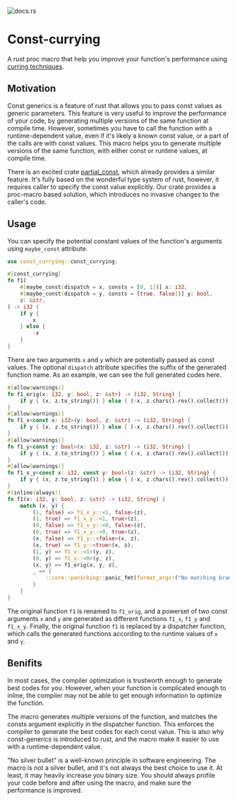 ![docs.rs](https://img.shields.io/docsrs/const-currying)

# Const-currying

A rust proc macro that help you improve your function's performance using [curring techniques](https://en.wikipedia.org/wiki/Currying).

## Motivation

Const generics is a feature of rust that allows you to pass const values as generic parameters. This feature is very useful to improve the performance of your code, by generating multiple versions of the same function at compile time. However, sometimes you have to call the function with a runtime-dependent value, even if it's likely a known const value, or a part of the calls are with const values. This macro helps you to generate multiple versions of the same function, with either const or runtime values, at compile time.

There is an excited crate [partial_const](https://crates.io/crates/partial_const), which already provides a similar feature. It's fully based on the wonderful type system of rust, however, it requires caller to specify the const value explicitly. Our crate provides a proc-macro based solution, which introduces no invasive changes to the caller's code.

## Usage

You can specify the potential constant values of the function's arguments using `maybe_const` attribute.

```rust
use const_currying::const_currying;

#[const_currying]
fn f1(
    #[maybe_const(dispatch = x, consts = [0, 1])] x: i32,
    #[maybe_const(dispatch = y, consts = [true, false])] y: bool,
    z: &str,
) -> i32 {
    if y {
        x
    } else {
        -x
    }
}
```

There are two arguments `x` and `y` which are potentially passed as const values. The optional `dispatch` attribute specifies the suffix of the generated function name. As an example, we can see the full generated codes here.

```rust
#[allow(warnings)]
fn f1_orig(x: i32, y: bool, z: &str) -> (i32, String) {
    if y { (x, z.to_string()) } else { (-x, z.chars().rev().collect()) }
}
#[allow(warnings)]
fn f1_x<const x: i32>(y: bool, z: &str) -> (i32, String) {
    if y { (x, z.to_string()) } else { (-x, z.chars().rev().collect()) }
}
#[allow(warnings)]
fn f1_y<const y: bool>(x: i32, z: &str) -> (i32, String) {
    if y { (x, z.to_string()) } else { (-x, z.chars().rev().collect()) }
}
#[allow(warnings)]
fn f1_x_y<const x: i32, const y: bool>(z: &str) -> (i32, String) {
    if y { (x, z.to_string()) } else { (-x, z.chars().rev().collect()) }
}
#[inline(always)]
fn f1(x: i32, y: bool, z: &str) -> (i32, String) {
    match (x, y) {
        (1, false) => f1_x_y::<1, false>(z),
        (1, true) => f1_x_y::<1, true>(z),
        (0, false) => f1_x_y::<0, false>(z),
        (0, true) => f1_x_y::<0, true>(z),
        (x, false) => f1_y::<false>(x, z),
        (x, true) => f1_y::<true>(x, z),
        (1, y) => f1_x::<1>(y, z),
        (0, y) => f1_x::<0>(y, z),
        (x, y) => f1_orig(x, y, z),
        _ => {
            ::core::panicking::panic_fmt(format_args!("No matching branch"));
        }
    }
}
```

The original function `f1` is renamed to `f1_orig`, and a powerset of two const arguments `x` and `y` are generated as different functions `f1_x`, `f1_y` and `f1_x_y`. Finally, the original function `f1` is replaced by a dispatcher function, which calls the generated functions according to the runtime values of `x` and `y`.

## Benifits

In most cases, the compiler optimization is trustworth enough to generate best codes for you. However, when your function is complicated enough to inline, the compiler may not be able to get enough information to optimize the function.

The macro generates multiple versions of the function, and matches the consts argument explicitly in the dispatcher function. This enforces the compiler to generate the best codes for each const value. This is also why const-generics is introduced to rust, and the macro make it easier to use with a runtime-dependent value.

"No silver bullet" is a well-known principle in software engineering. The macro is not a silver bullet, and it's not always the best choice to use it. At least, it may heavily increase you binary size. You should always profile your code before and after using the macro, and make sure the performance is improved.
